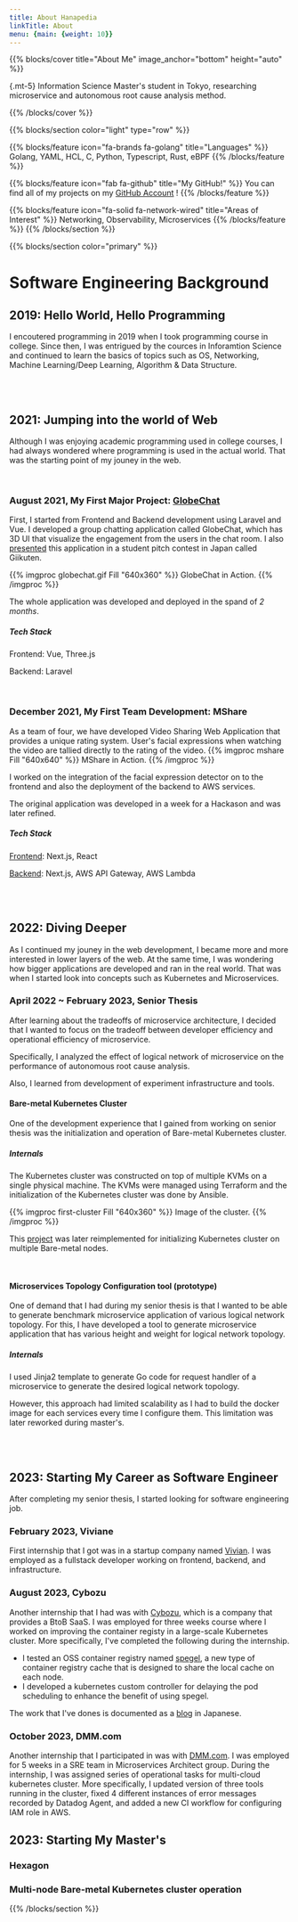 ```yaml
---
title: About Hanapedia
linkTitle: About
menu: {main: {weight: 10}}
---
```


{{% blocks/cover title="About Me" image_anchor="bottom" height="auto" %}}

{.mt-5}
Information Science Master's student in Tokyo, researching microservice and autonomous root cause analysis method.

{{% /blocks/cover %}}


{{% blocks/section color="light" type="row" %}}

{{% blocks/feature icon="fa-brands fa-golang" title="Languages" %}}
Golang, YAML, HCL, C, Python, Typescript, Rust, eBPF
{{% /blocks/feature %}}


{{% blocks/feature icon="fab fa-github" title="My GitHub!" %}}
You can find all of my projects on my [GitHub Account](https://github.com/hanapedia) !
{{% /blocks/feature %}}


{{% blocks/feature icon="fa-solid fa-network-wired" title="Areas of Interest" %}}
Networking, Observability, Microservices
{{% /blocks/feature %}}
{{% /blocks/section %}}


{{% blocks/section color="primary" %}}
# Software Engineering Background
## 2019: Hello World, Hello Programming
I encoutered programming in 2019 when I took programming course in college.
Since then, I was entrigued by the cources in Inforamtion Science and continued to learn the basics of topics such as OS, Networking, Machine Learning/Deep Learning, Algorithm & Data Structure.

<br>
<br>

## 2021: Jumping into the world of Web
Although I was enjoying academic programming used in college courses, I had always wondered where programming is used in the actual world. That was the starting point of my jouney in the web.

<br>

### August 2021, My First Major Project: [GlobeChat][]
First, I started from Frontend and Backend development using Laravel and Vue.
I developed a group chatting application called GlobeChat, which has 3D UI that visualize the engagement from the users in the chat room. 
I also [presented][giikuten-slides] this application in a student pitch contest in Japan called Giikuten. 

{{% imgproc globechat.gif Fill "640x360" %}}
GlobeChat in Action.
{{% /imgproc %}}

The whole application was developed and deployed in the spand of *2 months*.
##### **Tech Stack**
Frontend: Vue, Three.js

Backend: Laravel

<br>

### December 2021, My First Team Development: MShare
As a team of four, we have developed Video Sharing Web Application that provides a unique rating system. User's facial expressions when watching the video are tallied directly to the rating of the video.
{{% imgproc mshare Fill "640x640" %}}
MShare in Action.
{{% /imgproc %}}

I worked on the integration of the facial expression detector on to the frontend and also the deployment of the backend to AWS services.

The original application was developed in a week for a Hackason and was later refined.
##### **Tech Stack**
[Frontend][MShare-frontend]: Next.js, React

[Backend][MShare-backend]: Next.js, AWS API Gateway, AWS Lambda

<br>
<br>

## 2022: Diving Deeper
As I continued my jouney in the web development, I became more and more interested in lower layers of the web.
At the same time, I was wondering how bigger applications are developed and ran in the real world.
That was when I started look into concepts such as Kubernetes and Microservices.

### April 2022 ~ February 2023, Senior Thesis
After learning about the tradeoffs of microservice architecture, I decided that I wanted to focus on the tradeoff between developer efficiency and operational efficiency of microservice.

Specifically, I analyzed the effect of logical network of microservice on the performance of autonomous root cause analysis.

Also, I learned from development of experiment infrastructure and tools.

#### Bare-metal Kubernetes Cluster
One of the development experience that I gained from working on senior thesis was the initialization and operation of Bare-metal Kubernetes cluster.

##### Internals
The Kubernetes cluster was constructed on top of multiple KVMs on a single physical machine.
The KVMs were managed using Terraform and the initialization of the Kubernetes cluster was done by Ansible.

{{% imgproc first-cluster Fill "640x360" %}}
Image of the cluster.
{{% /imgproc %}}

This [project][k8s-provisioner] was later reimplemented for initializing Kubernetes cluster on multiple Bare-metal nodes.

<br>

#### Microservices Topology Configuration tool (prototype)
One of demand that I had during my senior thesis is that I wanted to be able to generate benchmark microservice application of various logical network topology.
For this, I have developed a tool to generate microservice application that has various height and weight for logical network topology. 

##### Internals
I used Jinja2 template to generate Go code for request handler of a microservice to generate the desired logical network topology.

However, this approach had limited scalability as I had to build the docker image for each services every time I configure them. This limitation was later reworked during master's.

<br>
<br>

## 2023: Starting My Career as Software Engineer
After completing my senior thesis, I started looking for software engineering job.

### February 2023, Viviane
First internship that I got was in a startup company named [Vivian][].
I was employed as a fullstack developer working on frontend, backend, and infrastructure.

### August 2023, Cybozu
Another internship that I had was with [Cybozu][], which is a company that provides a BtoB SaaS.
I was employed for three weeks course where I worked on improving the container registy in a large-scale Kubernetes cluster.
More specifically, I've completed the following during the internship.
- I tested an OSS container registry named [spegel][], a new type of container registry cache that is designed to share the local cache on each node.
- I developed a kubernetes custom controller for delaying the pod scheduling to enhance the benefit of using spegel.

The work that I've dones is documented as a [blog][cybozu-blog] in Japanese.

### October 2023, DMM.com
Another internship that I participated in was with [DMM.com][DMM]. I was employed for 5 weeks in a SRE team in Microservices Architect group.
During the internship, I was assigned series of operational tasks for multi-cloud kubernetes cluster.
More specifically, I updated version of three tools running in the cluster, fixed 4 different instances of error messages recorded by Datadog Agent, and added a new CI workflow for configuring IAM role in AWS.

## 2023: Starting My Master's

### Hexagon

### Multi-node Bare-metal Kubernetes cluster operation

{{% /blocks/section %}}

[github-account]: https://github.com/hanapedia
[GlobeChat]: https://github.com/hanapedia/globe-chat-app
[giikuten-slides]: https://docs.google.com/presentation/d/1O3A96uDKAjjq9dh_T2dx-asjCGYGNNGcSeo_iiU4vvc/edit#slide=id.gf0c778061d_0_49
[MShare-frontend]: https://github.com/yusukey7grizi/mshare_web_app
[MShare-backend]: https://github.com/hanapedia/mshare_serverless_api
[k8s-provisioner]: https://github.com/hanapedia/k8s_provisioner
[Vivian]: https://viviane.jp/
[Cybozu]: https://cybozu.co.jp/
[spegel]: https://github.com/XenitAB/spegel
[cybozu-blog]: https://blog.cybozu.io/entry/2023/09/21/161930
[DMM]: https://dmm-corp.com/
